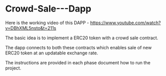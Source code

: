 # Crowd-Sale---Dapp

Here is the working video of this DAPP - https://www.youtube.com/watch?v=DBhXML5nsto&t=211s

The basic idea is to implement a ERC20 token with a crowd sale contract.

The dapp connects to both these contracts which enables sale of new ERC20 token at an updatable exchange rate.

The instructions are provided in each phase document how to run the project.

